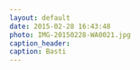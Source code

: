```yaml
---
layout: default
date: 2015-02-28 16:43:48
photo: IMG-20150228-WA0021.jpg
caption_header:  
caption: Basti
---
```

